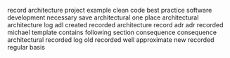record architecture project example clean code best practice software development necessary save architectural one place architectural architecture log adl created recorded architecture record adr adr recorded michael template contains following section consequence consequence architectural recorded log old recorded well approximate new recorded regular basis